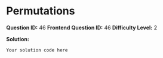 
  # Permutations
  
  **Question ID:** 46
  **Frontend Question ID:** 46
  **Difficulty Level:** 2
  
  **Solution:**  
  ```
  Your solution code here
  ```
    
